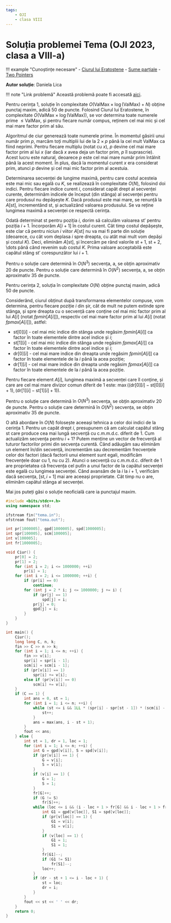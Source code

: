 ```yaml
---
tags:
    - OJI
    - clasa VIII
---
```


# Soluția problemei Tema (OJI 2023, clasa a VIII-a)

!!! example "Cunoștințe necesare"
    - [Ciurul lui Eratostene](https://edu.roalgo.ro/usor/sieve/)
    - [Sume parțiale](https://edu.roalgo.ro/usor/partial-sums/)
    - [Two Pointers](https://edu.roalgo.ro/mediu/two-pointers/)

**Autor soluție**: Daniela Lica

!!! note "Link problemă"
    Această problemă poate fi accesată [aici](https://kilonova.ro/problems/516/).

Pentru cerința $1$, soluție în complexitate $O(\text{ValMax} \times \log(\text{ValMax}) + N)$ obține punctaj maxim, adică 50 de puncte. Folosind Ciurul lui Eratostene, în complexitate $O(\text{ValMax} \times \log(\text{ValMax}))$, se vor determina toate numerele prime $\leq \text{ValMax}$, și pentru fiecare număr compus, reținem cel mai mic și cel mai mare factor prim al său.

Algoritmul de ciur generează toate numerele prime. În momentul găsirii unui număr prim
$p$, marcăm toți multiplii lui de la $2 \times p$ până la cel mult ValMax ca fiind neprimi. Pentru fiecare multiplu (notat cu $x$), $p$ devine cel mai mare factor prim al lui $x$ (iar dacă $x$ avea deja un factor prim, $p$ îl suprascrie). Acest lucru este natural, deoarece $p$ este cel mai mare număr prim întâlnit până la acest moment. În plus, dacă la momentul curent $x$ era considerat prim, atunci $p$ devine și cel mai mic factor prim al acestuia.

Determinarea secvenței de lungime maximă, pentru care costul acesteia este mai mic sau
egală cu $K$, se realizează în complexitate $O(N)$, folosind doi indici. Pentru fiecare indice curent $i$, considerat capăt drept al secvenței curente, determinăm indicele de început (din stânga) al secvenței pentru care produsul nu depășește $K$. Dacă produsul este mai mare, se renunță la $A[\text{st}]$, incrementând $\text{st}$, și actualizând valoarea produsului. Se va reține lungimea maximă a secvenței ce respectă cerința.

Odată determinat $\text{st}$ pentru poziția $i$, dorim să calculăm valoarea $\text{st}'$ pentru poziția $i + 1$. Încorporăm $A[i +1]$ în costul curent. Cât timp costul depășește, este clar că pentru niciun $i$ viitor $A[\text{st}]$ nu va mai fi parte din soluție (deoarece, cu cât vom deplasa $i$ spre dreapta, cu atât mai mult vom depăși și costul $K$). Deci, eliminăm $A[\text{st}]$, și încercăm pe rând valorile $\text{st} + 1$, $\text{st} + 2$, \dots până cănd revenim sub costul $K$. Prima valoare acceptabilă este capătul stâng $\text{st}'$ corespunzător lui $i + 1$.

Pentru o soluție care determină în $O(N^3)$ secvența, a, se obțin aproximativ $20$ de puncte.
Pentru o soluție care determină în $O(N^2)$ secvența, a, se obțin aproximativ $35$ de puncte.

Pentru cerința $2$, soluția în complexitate $O(N)$ obține punctaj maxim, adică 50 de puncte.

Considerând, ciurul obținut după transformarea elementelor compuse, vom determina, pentru fiecare poziție $i$ din șir, cât de mult ne putem extinde spre stânga, și spre dreapta cu o secvență care conține cel mai mic factor prim al lui $A[i]$ (notat $fpmin[A[i]]$), respectiv cel mai mare factor prim al lui $A[i]$ (notat $fpmax[A[i]]$), astfel:

- $\text{st}[0][i]$ - cel mai mic indice din stânga unde regăsim $fpmin[A[i]]$ ca factor în toate elementele dintre acel indice și $i$;
- $\text{st}[1][i]$ - cel mai mic indice din stânga unde regăsim $fpmax[A[i]]$ ca factor în toate elementele dintre acel indice și $i$;
- $\text{dr}[0][i]$ - cel mai mare indice din dreapta unde regăsim $fpmin[A[i]]$ ca factor în toate elementele de la $i$ până la acea poziție;
- $\text{dr}[1][i]$ - cel mai mare indice din dreapta unde regăsim $fpmax[A[i]]$ ca factor în toate elementele de la $i$ până la acea poziție.

Pentru fiecare element $A[i]$, lungimea maximă a secvenței care îl conține, și care are cel mai mare divizor comun diferit de 1 este: $\max((\text{dr}[0][i] - \text{st}[0][i] + 1), (\text{dr}[1][i] - \text{st}[1][i] + 1))$.

Pentru o soluție care determină în $O(N^3)$ secvența, se obțin aproximativ 20 de puncte.
Pentru o soluție care determină în $O(N^2)$ secvența, se obțin aproximativ 35 de puncte.

O altă abordare în $O(N)$ folosește aceeași tehnica a celor doi indici de la cerința 1. Pentru un capăt drept $i$, presupunem că am calculat capătul stâng $\text{st}$ care produce cea mai lungă secvență cu c.m.m.d.c. diferit de $1$. Cum actualizăm secvența pentru $i + 1$? Putem menține un vector de frecvență al tuturor factorilor primi din secvența curentă. Când adăugăm sau eliminăm un element în/din secvență, incrementăm sau decrementăm frecvențele celor doi factori (dacă factorii unui element sunt egali, modificăm frecvențele doar cu $1$, nu cu $2$). Atunci o secvență cu c.m.m.d.c. diferit de $1$ are proprietatea că frecvența cel putîn a unui factor de la capătul secvenței este egală cu lungimea secvenței. Când avansăm de la $i$ la $i + 1$, verificăm dacă secvența, $[\text{st}, i + 1]$ mai are aceeași proprietate. Cât timp nu o are, eliminăm capătul stânga al secvenței.

Mai jos puteți găsi o soluție neoficială care ia punctajul maxim.

```cpp
#include <bits/stdc++.h>
using namespace std;

ifstream fin("tema.in");
ofstream fout("tema.out");

int pr[1000005], gpd[1000005], spd[1000005];
int spr[100005], scm[100005];
int v[100005];
int fr[1000005];

void Ciur() {
    pr[0] = 2;
    pr[1] = 2;
    for (int i = 2; i <= 1000000; ++i)
        pr[i] = 1;
    for (int i = 2; i <= 1000000; ++i) {
        if (pr[i] == 0)
            continue;
        for (int j = 2 * i; j <= 1000000; j += i) {
            if (pr[j] == 1)
                spd[j] = i;
            pr[j] = 0;
            gpd[j] = i;
        }
    }
}

int main() {
    Ciur();
    long long C, n, k;
    fin >> C >> n >> k;
    for (int i = 1; i <= n; ++i) {
        fin >> v[i];
        spr[i] = spr[i - 1];
        scm[i] = scm[i - 1];
        if (pr[v[i]] == 1)
            spr[i] += v[i];
        else if (pr[v[i]] == 0)
            scm[i] += v[i];
    }
    if (C == 1) {
        int ans = 0, st = 1;
        for (int i = 1; i <= n; ++i) {
            while (st <= i && 1LL * (spr[i] - spr[st - 1]) * (scm[i] - scm[st - 1]) > k) {
                st++;
            }
            ans = max(ans, i - st + 1);
        }
        fout << ans;
    } else {
        int st = 1, dr = 1, loc = 1;
        for (int i = 1; i <= n; ++i) {
            int G = gpd[v[i]], S = spd[v[i]];
            if (pr[v[i]] == 1) {
                G = v[i];
                S = v[i];
            }
            if (v[i] == 1) {
                G = 1;
                S = 1;
            }
            fr[G]++;
            if (G != S)
                fr[S]++;
            while (loc <= i && (i - loc + 1 > fr[G] && i - loc + 1 > fr[S])) {
                int G1 = gpd[v[loc]], S1 = spd[v[loc]];
                if (pr[v[loc]] == 1) {
                    G1 = v[i];
                    S1 = v[i];
                }
                if (v[loc] == 1) {
                    G1 = 1;
                    S1 = 1;
                }
                fr[G1]--;
                if (G1 != S1)
                    fr[S1]--;
                loc++;
            }
            if (dr - st + 1 <= i - loc + 1) {
                st = loc;
                dr = i;
            }
        }
        fout << st << ' ' << dr;
    }
    return 0;
}
```